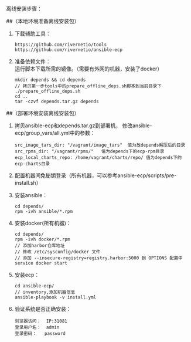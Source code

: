 离线安装步骤：

##（本地环境准备离线安装包）  
1. 下载辅助工具：

   ```
   https://github.com/rivernetio/tools
   https://github.com/rivernetio/ansible-ecp
   ```

2. 准备依赖文件：  
   运行脚本下载所需的镜像。（需要有外网的机器，安装了docker）

   ```
   mkdir depends && cd depends
   // 拷贝第一步tools中的prepare_offline_deps.sh脚本到当前目录下
   ./prepare_offline_deps.sh
   cd ..
   tar -czvf depends.tar.gz depends
   ```
 
##（部署环境安装离线安装包）  
1. 拷贝ansible-ecp和depends.tar.gz到部署机，
   修改ansible-ecp/group_vars/all.yml中的参数：
 
   ```
   src_image_tars_dir: "/vagrant/image_tars"  值为放depends解压后的目录
   src_rpms_dir: "/vagrant/rpms/"   值为depends下的ecp-rpm目录
   ecp_local_charts_repo: /home/vagrant/charts/repo/ 值为depends下的ecp-charts目录
   ```

2. 配置机器间免秘钥登录（所有机器，可以参考ansible-ecp/scripts/pre-install.sh）

3. 安装ansible： 

   ```
   cd depends/
   rpm -ivh ansible/*.rpm
   ```

4. 安装docker(所有机器)：

   ```
   cd depends/
   rpm -ivh docker/*.rpm
   // 添加harbor仓库地址
   // 修改 /etc/sysconfig/docker 文件
   // 添加 --insecure-registry=registry.harbor:5000 到 OPTIONS 配置中
   service docker start
   ```

5. 安装ecp：

   ```
   cd ansible-ecp/
   // inventory,添加机器信息
   ansible-playbook -v install.yml
   ```

6. 验证系统是否正确安装：

   ```
   浏览器访问：  IP:31081
   登录用户名：  admin
   登录密码：   password
   ```
   